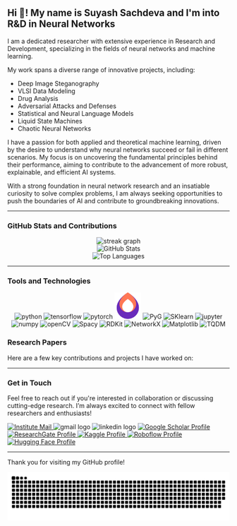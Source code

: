 <h2 align="left">Hi 👋! My name is Suyash Sachdeva and I'm into R&D in Neural Networks</h2>


I am a dedicated researcher with extensive experience in Research and Development, specializing in the fields of neural networks and machine learning.

My work spans a diverse range of innovative projects, including:

- Deep Image Steganography
- VLSI Data Modeling
- Drug Analysis
- Adversarial Attacks and Defenses
- Statistical and Neural Language Models
- Liquid State Machines
- Chaotic Neural Networks

I have a passion for both applied and theoretical machine learning, driven by the desire to understand why neural networks succeed or fail in different scenarios. My focus is on uncovering the fundamental principles behind their performance, aiming to contribute to the advancement of more robust, explainable, and efficient AI systems.

With a strong foundation in neural network research and an insatiable curiosity to solve complex problems, I am always seeking opportunities to push the boundaries of AI and contribute to groundbreaking innovations.

---

### GitHub Stats and Contributions

<div align="center">
  <!-- Streak Stats Card -->
  <img src="https://streak-stats.demolab.com?user=suyashsachdeva&locale=en&mode=daily&theme=dark&hide_border=false&border_radius=5&order=3" height="200" width="550" alt="streak graph" />
</div>

<div align="center">
  <!-- GitHub Stats Card -->
  <img src="https://github-readme-stats.vercel.app/api?username=suyashsachdeva&hide=issues,stars&hide_title=true&hide_rank=false&show_icons=true&include_all_commits=true&count_private=true&disable_animations=false&theme=radical&locale=en&hide_border=false" height="200" width="550" alt="GitHub Stats" />
</div>

<div align="center">
  <!-- Top Languages Card -->
  <img src="https://github-readme-stats.vercel.app/api/top-langs?username=suyashsachdeva&locale=en&hide_title=false&layout=compact&card_width=320&langs_count=4&theme=radical&hide_border=false" height="200" width="550" alt="Top Languages" />
</div>

---

### Tools and Technologies

<div align="center">
  <!-- Python -->
  <img src="https://cdn.jsdelivr.net/gh/devicons/devicon/icons/python/python-original.svg" height="60" alt="python" />
  
  <!-- TensorFlow -->
  <img src="https://cdn.jsdelivr.net/gh/devicons/devicon/icons/tensorflow/tensorflow-original.svg" height="60" alt="tensorflow" />
  
  <!-- PyTorch -->
  <img src="https://cdn.jsdelivr.net/gh/devicons/devicon/icons/pytorch/pytorch-original.svg" height="60" alt="pytorch" />
  
  <!-- PyTorchDyn -->
  <img src="https://github.com/DiffEqML/diffeqml-media/blob/main/images/torchdyn_v2.png" height="60" alt="pytorchdyn" />
  
  <!-- PyG -->
  <img src="https://github.com/user-attachments/assets/517bd13f-b296-494f-a366-2dacfb7e0b8a" height="60" alt="PyG" />
  
  <!-- Scikit-Learn -->
  <img src="https://github.com/user-attachments/assets/f86cf081-e971-4ca9-bafc-33bb0253b270" height="60" alt="SKlearn" />
  
  <!-- Jupyter -->
  <img src="https://cdn.jsdelivr.net/gh/devicons/devicon/icons/jupyter/jupyter-original.svg" height="60" alt="jupyter" />
  
  <!-- NumPy -->
  <img src="https://cdn.jsdelivr.net/gh/devicons/devicon/icons/numpy/numpy-original.svg" height="60" alt="numpy" />
  
  <!-- OpenCV -->
  <img src="https://cdn.jsdelivr.net/gh/devicons/devicon/icons/opencv/opencv-original.svg" height="60" alt="openCV" />
  
  <!-- SpaCy -->
  <img src="https://github.com/user-attachments/assets/5aa86970-4d84-4f4a-ad4e-726afb0c8156" height="60" alt="Spacy" />
  
  <!-- RDKit -->
  <img src="https://github.com/user-attachments/assets/cddbfb40-2f35-4eaa-a6bb-1f6288054dbf" height="60" alt="RDKit" />
  
  <!-- NetworkX -->
  <img src="https://github.com/user-attachments/assets/f04b1eac-6813-40d0-bd16-a968ebae9095" height="60" alt="NetworkX" />
  
  <!-- Matplotlib -->
  <img src="https://github.com/user-attachments/assets/dee011df-0cef-43bc-8580-d4a399da7bd5" height="60" alt="Matplotlib" />
  
  <!-- TQDM -->
  <img src="https://github.com/user-attachments/assets/d3815b19-362b-40fe-bfe9-b7e7dfeec167" height="60" alt="TQDM" />
</div>


### Research Papers

Here are a few key contributions and projects I have worked on:


---

### Get in Touch

Feel free to reach out if you're interested in collaboration or discussing cutting-edge research. I’m always excited to connect with fellow researchers and enthusiasts!

<div align="left">
<a href="mailto:your-institute-email@domain.com" target="_blank">
  <img src="https://img.shields.io/static/v1?message=Institute%20Mail&logo=gmail&label=&color=4285F4&logoColor=white&labelColor=&style=for-the-badge" height="35" alt="Institute Mail" />
</a>
<img src="https://img.shields.io/static/v1?message=Gmail&logo=gmail&label=&color=D14836&logoColor=white&labelColor=&style=for-the-badge" height="35" alt="gmail logo" href="suyashsachdeva2403@gmail.com" />
<img src="https://img.shields.io/static/v1?message=LinkedIn&logo=linkedin&label=&color=0077B5&logoColor=white&labelColor=&style=for-the-badge" height="35" alt="linkedin logo", href="https://www.linkedin.com/in/suyash-sachdeva-3096b3202/"/>

  
  <!-- Google Scholar Badge -->
  <a href="https://scholar.google.com/citations?user=eCbBzCkAAAAJ&hl=en" target="_blank">
    <img src="https://img.shields.io/static/v1?message=Google%20Scholar&logo=google-scholar&label=&color=4285F4&logoColor=white&labelColor=&style=for-the-badge" height="35" alt="Google Scholar Profile" />
  </a>

  <a href="https://www.kaggle.com/suyashsachdeva" target="_blank">
    <img src="https://img.shields.io/static/v1?message=ResearchGate&logo=researchgate&label=&color=00CCBB&logoColor=white&labelColor=&style=for-the-badge" height="35" alt="ResearchGate Profile" />
  </a>
  
  <!-- Kaggle Badge -->
  <a href="https://www.kaggle.com/your-kaggle-username" target="_blank">
    <img src="https://img.shields.io/static/v1?message=Kaggle&logo=kaggle&label=&color=20BEFF&logoColor=white&labelColor=&style=for-the-badge" height="35" alt="Kaggle Profile" />
  </a>
  
  <a href="https://app.roboflow.com/suyash-sachdeva-gs9ki" target="_blank">
    <img src="https://img.shields.io/static/v1?message=Roboflow&logo=roboflow&label=&color=FF6B00&logoColor=white&labelColor=&style=for-the-badge" height="35" alt="Roboflow Profile" />
  </a>

  <a href="https://huggingface.co/sasapool" target="_blank">
    <img src="https://img.shields.io/static/v1?message=Hugging%20Face&logo=huggingface&label=&color=FFD700&logoColor=white&labelColor=&style=for-the-badge" height="35" alt="Hugging Face Profile" />
  </a>

</div>

---

Thank you for visiting my GitHub profile!

<img src="https://raw.githubusercontent.com/suyashsachdeva/suyashsachdeva/output/snake.svg" alt="Snake animation" />
